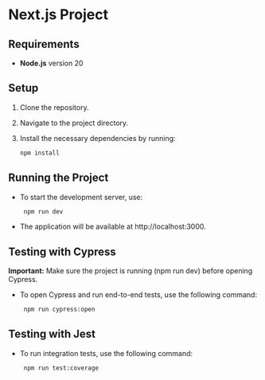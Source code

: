 # Next.js Project

## Requirements

- **Node.js** version 20

## Setup

1. Clone the repository.
2. Navigate to the project directory.
3. Install the necessary dependencies by running:

   ```bash
   npm install
   ```

## Running the Project

- To start the development server, use:
  ```bash
   npm run dev
  ```
- The application will be available at http://localhost:3000.

## Testing with Cypress

**Important:** Make sure the project is running (npm run dev) before opening Cypress.

- To open Cypress and run end-to-end tests, use the following command:

  ```bash
   npm run cypress:open
  ```

## Testing with Jest

- To run integration tests, use the following command:

  ```bash
   npm run test:coverage
  ```
